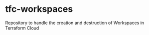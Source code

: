 # tfc-workspaces
Repository to handle the creation and destruction of Workspaces in Terraform Cloud
